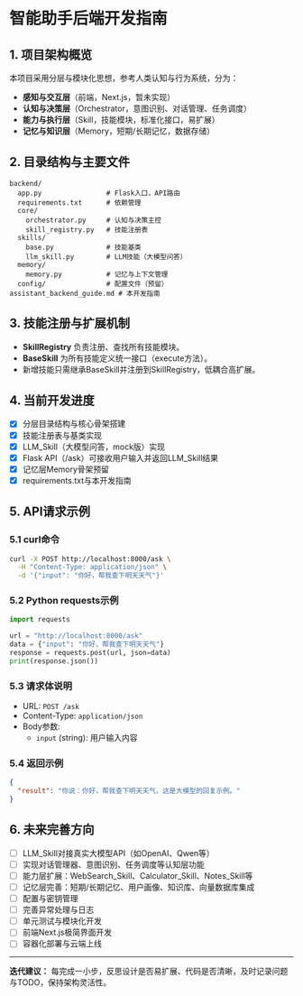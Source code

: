 # 智能助手后端开发指南

## 1. 项目架构概览

本项目采用分层与模块化思想，参考人类认知与行为系统，分为：
- **感知与交互层**（前端，Next.js，暂未实现）
- **认知与决策层**（Orchestrator，意图识别、对话管理、任务调度）
- **能力与执行层**（Skill，技能模块，标准化接口，易扩展）
- **记忆与知识层**（Memory，短期/长期记忆，数据存储）

## 2. 目录结构与主要文件

```
backend/
  app.py                # Flask入口，API路由
  requirements.txt      # 依赖管理
  core/
    orchestrator.py     # 认知与决策主控
    skill_registry.py   # 技能注册表
  skills/
    base.py             # 技能基类
    llm_skill.py        # LLM技能（大模型问答）
  memory/
    memory.py           # 记忆与上下文管理
  config/               # 配置文件（预留）
assistant_backend_guide.md # 本开发指南
```

## 3. 技能注册与扩展机制

- **SkillRegistry** 负责注册、查找所有技能模块。
- **BaseSkill** 为所有技能定义统一接口（execute方法）。
- 新增技能只需继承BaseSkill并注册到SkillRegistry，低耦合高扩展。

## 4. 当前开发进度

- [x] 分层目录结构与核心骨架搭建
- [x] 技能注册表与基类实现
- [x] LLM_Skill（大模型问答，mock版）实现
- [x] Flask API（/ask）可接收用户输入并返回LLM_Skill结果
- [x] 记忆层Memory骨架预留
- [x] requirements.txt与本开发指南

## 5. API请求示例

### 5.1 curl命令

```bash
curl -X POST http://localhost:8000/ask \
  -H "Content-Type: application/json" \
  -d '{"input": "你好，帮我查下明天天气"}'
```

### 5.2 Python requests示例

```python
import requests

url = "http://localhost:8000/ask"
data = {"input": "你好，帮我查下明天天气"}
response = requests.post(url, json=data)
print(response.json())
```

### 5.3 请求体说明

- URL: `POST /ask`
- Content-Type: `application/json`
- Body参数:
  - `input` (string): 用户输入内容

### 5.4 返回示例

```json
{
  "result": "你说：你好，帮我查下明天天气，这是大模型的回复示例。"
}
```

## 6. 未来完善方向

- [ ] LLM_Skill对接真实大模型API（如OpenAI、Qwen等）
- [ ] 实现对话管理器、意图识别、任务调度等认知层功能
- [ ] 能力层扩展：WebSearch_Skill、Calculator_Skill、Notes_Skill等
- [ ] 记忆层完善：短期/长期记忆、用户画像、知识库、向量数据库集成
- [ ] 配置与密钥管理
- [ ] 完善异常处理与日志
- [ ] 单元测试与模块化开发
- [ ] 前端Next.js极简界面开发
- [ ] 容器化部署与云端上线

---

**迭代建议：**
每完成一小步，反思设计是否易扩展、代码是否清晰，及时记录问题与TODO，保持架构灵活性。
